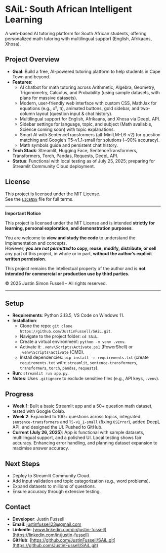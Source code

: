 # SAiL: South African Intelligent Learning

A web-based AI tutoring platform for South African students, offering personalized math tutoring with multilingual support (English, Afrikaans, Xhosa).

## Project Overview
- **Goal**: Build a free, AI-powered tutoring platform to help students in Cape Town and beyond.
- **Features**:
  - AI chatbot for math tutoring across Arithmetic, Algebra, Geometry, Trigonometry, Calculus, and Probability (using sample datasets, with plans for massive datasets).
  - Modern, user-friendly web interface with custom CSS, MathJax for equations (e.g., x², π), animated buttons, gold sidebar, and two-column layout (question input & chat history).
  - Multilingual support for English, Afrikaans, and Xhosa via DeepL API.
  - Sidebar settings for language, topic, and subject (Math available, Science coming soon) with topic explanations.
  - Smart AI with SentenceTransformers (all-MiniLM-L6-v2) for question matching and Google’s T5-v1_1-small for solutions (~90% accuracy).
  - Math symbols guide and persistent chat history.
- **Tech Stack**: Streamlit, Hugging Face, SentenceTransformers, Transformers, Torch, Pandas, Requests, DeepL API.
- **Status**: Functional with local testing as of July 25, 2025; preparing for Streamlit Community Cloud deployment.

## License

This project is licensed under the MIT License.  
See the [`LICENSE`](./LICENSE) file for full terms.

---

**Important Notice**

This project is licensed under the MIT License and is intended **strictly for learning, personal exploration, and demonstration purposes**.

You are welcome to **view and study the code** to understand the implementation and concepts.  
However, **you are *not permitted* to copy, reuse, modify, distribute, or sell** any part of this project, in whole or in part, **without the author’s explicit written permission**.

This project remains the intellectual property of the author and is **not intended for commercial or production use by third parties**.

© 2025 Justin Simon Fussell – All rights reserved.

---

## Setup
- **Requirements**: Python 3.13.5, VS Code on Windows 11.
- **Installation**:
  - Clone the repo: `git clone https://github.com/JustinFussell/SAiL.git`.
  - Navigate to the project folder: `cd SAiL`.
  - Create a virtual environment: `python -m venv .venv`.
  - Activate it: `.venv\Scripts\Activate.ps1` (PowerShell) or `.venv\Scripts\activate` (CMD).
  - Install dependencies: `pip install -r requirements.txt` (create `requirements.txt` with: `streamlit`, `sentence-transformers`, `transformers`, `torch`, `pandas`, `requests`).
- **Run**: `streamlit run app.py`.
- **Notes**: Uses `.gitignore` to exclude sensitive files (e.g., API keys, `.venv`).

## Progress
- **Week 1**: Built a basic Streamlit app and a 50+ question math dataset, tested with Google Colab.
- **Week 2**: Expanded to 100+ questions across topics, integrated `sentence-transformers` and `T5-v1_1-small` (fixing `OSError`), added DeepL API, and designed the UI. Pushed to GitHub.
- **Current (July 26, 2025)**: App is functional with sample datasets, multilingual support, and a polished UI. Local testing shows fair accuracy. Enhancing error handling, and planning dataset expansion to maximise answer accuracy.

## Next Steps
- Deploy to Streamlit Community Cloud.
- Add input validation and topic categorization (e.g., word problems).
- Expand datasets to millions of questions.
- Ensure accuracy through extensive testing.

## Contact
- **Developer**: Justin Fussell
- **Email**: justinfussell23@gmail.com
- **LinkedIn**: [www.linkedin.com/in/justin-fussell](https://linkedin.com/in/justin-fussell)
- **GitHub**: [https://github.com/JustinFussell/SAiL.git](https://github.com/JustinFussell/SAiL.git)